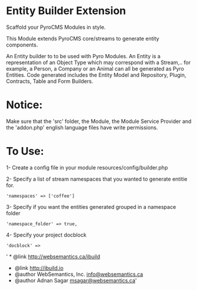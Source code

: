 # Entity Builder Extension

Scaffold your PyroCMS Modules in style.

This Module extends PyroCMS core/streams to generate entity components. 

An Entity builder to to be used with Pyro Modules. An Entity is a representation of an Object Type which may correspond with a Stream,.. for example, a Person, a Company or an Animal can all be generated as Pyro Entities. Code generated includes the Entity Model and Repository, Plugin, Contracts, Table and Form Builders.

Notice:
=======

Make sure that the 'src' folder, the Module, the Module Service Provider and the 'addon.php' english language files have write permissions.

To Use:
=======

1- Create a config file in your module resources/config/builder.php

2- Specify a list of stream namespaces that you wanted to generate entitie for.

	'namespaces' => ['coffee']

3- Specify if you want the entities generated grouped in a namespace folder

	'namespace_folder' => true,

4- Specify your project docblock

	'docblock' =>
' * @link      http://websemantics.ca/ibuild
 * @link      http://ibuild.io
 * @author    WebSemantics, Inc. <info@websemantics.ca>
 * @author    Adnan Sagar <msagar@websemantics.ca>'

